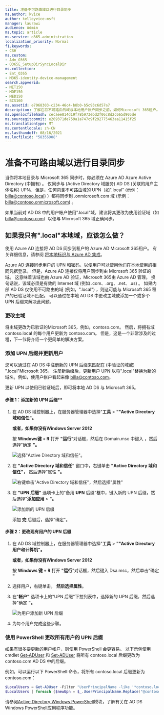 ```yaml
---
title: 准备不可路由域以进行目录同步
ms.author: kvice
author: kelleyvice-msft
manager: laurawi
audience: Admin
ms.topic: article
ms.service: o365-administration
localization_priority: Normal
f1.keywords:
- CSH
ms.custom:
- Adm_O365
- O365E_SetupDirSyncLocalDir
ms.collection:
- Ent_O365
- M365-identity-device-management
search.appverid:
- MET150
- MOE150
- MED150
- BCS160
ms.assetid: e7968303-c234-46c4-b8b0-b5c93c6d57a7
description: 了解在将不可路由的域与本地用户帐户同步之前，如何Microsoft 365租户。
ms.openlocfilehash: cecaee814d19f78b973ebd2f06c8d2c665d905de
ms.sourcegitcommit: e269371de759a1a747c9f292775463aa11415f25
ms.translationtype: MT
ms.contentlocale: zh-CN
ms.lasthandoff: 08/16/2021
ms.locfileid: "58356908"
---
```

# <a name="prepare-a-non-routable-domain-for-directory-synchronization"></a>准备不可路由域以进行目录同步

当你将本地目录与 Microsoft 365 同步时，你必须在 Azure AD Azure Active Directory (中拥有) 。 仅同步与 (Active Directory 域服务) AD DS (关联的用户主体名称) UPN。 但是，任何包含不可路由域的 UPN（如".local" (示例：billa@contoso.local) ）都将同步到 .onmicrosoft.com 域 (示例：billa@contoso.onmicrosoft.com) 。 

如果当前对 AD DS 中的用户帐户使用".local"域，建议将其更改为使用验证域（如 billa@contoso.com）以便与 Microsoft 365 域正确同步。
  
## <a name="what-if-i-only-have-a-local-on-premises-domain"></a>如果我只有".local"本地域，应该怎么做？

使用 Azure AD 连接将 AD DS 同步到租户的 Azure AD Microsoft 365租户。 有关详细信息，请参阅 [将本地标识与 Azure AD 集成](/azure/architecture/reference-architectures/identity/azure-ad)。
  
Azure AD 连接同步用户的 UPN 和密码，以便用户可以使用他们在本地使用的相同凭据登录。 但是，Azure AD 连接仅将用户同步到由 Microsoft 365 验证的域。 这意味着该域也由 Azure AD 验证，Microsoft 365由 Azure AD 管理。 换句话说，该域必须是有效的 Internet 域 (例如 .com、.org、.net、.us) 。 如果内部 AD DS 仅使用不可路由的域 (例如，".local") ，则这可能与 Microsoft 365 租户的已验证域不匹配。 可以通过在本地 AD DS 中更改主域或添加一个或多个 UPN 后缀来解决此问题。
  
### <a name="change-your-primary-domain"></a>更改主域

将主域更改为已验证的Microsoft 365，例如，contoso.com。 然后，将拥有域 contoso.local 的每个用户更新为 contoso.com。 但是，这是一个非常涉及的过程，下一节将介绍一个更简单的解决方案。
  
### <a name="add-upn-suffixes-and-update-your-users-to-them"></a>添加 UPN 后缀并更新用户

您可以通过在 AD DS 中注册新的 UPN 后缀来匹配在 (中验证的域或) ".local"Microsoft 365。 注册新后缀后，更新用户 UPN 以将".local"替换为新的域名，例如，使用户帐户看起来像 billa@contoso.com。
  
更新 UPN 以使用已验证域后，即可将本地 AD DS 与 Microsoft 365。
  
#### <a name="step-1-add-the-new-upn-suffix"></a>步骤 1：添加新的 UPN 后缀**
  
1. 在 AD DS 域控制器上，在服务器管理器中选择"**工具** \> **""Active Directory 域和信任"。**
    
    **或者，如果你没有Windows Server 2012**
    
    按 **Windows键 + R** 打开 **"运行**"对话框，然后在 Domain.msc 中键入 ，然后选择"确定 **"。**
    
    ![选择"Active Directory 域和信任"。](../media/46b6e007-9741-44af-8517-6f682e0ac974.png)
  
2. 在 **"Active Directory 域和信任"** 窗口中，右键单击 **"Active Directory 域和信任"，** 然后选择"属性 **"。**
    
    ![右键单击"Active Directory 域和信任"，然后选择"属性"](../media/39d20812-ffb5-4ba9-8d7b-477377ac360d.png)
  
3. 在 **"UPN 后缀"** 选项卡上的"备用 **UPN** 后缀"框中，键入新的 UPN 后缀，然后选择"**添加应用** \> **"。**
    
    ![添加新的 UPN 后缀](../media/a4aaf919-7adf-469a-b93f-83ef284c0915.PNG)
  
    添加 **完** 后缀后，选择"确定"。 
    
 #### <a name="step-2-change-the-upn-suffix-for-existing-users"></a>步骤 2：更改现有用户的 UPN 后缀
  
1. 在 AD DS 域控制器上，在服务器管理器中选择"**工具** \> **""Active Directory 用户和计算机"。**
    
    **或者，如果你没有Windows Server 2012**
    
    按 **Windows 键 + R** 打开 **"运行**"对话框，然后键入 Dsa.msc，然后单击"确定 **"**
    
2. 选择用户，右键单击， **然后选择属性**。
    
3. 在"**帐户"** 选项卡上的"UPN 后缀"下拉列表中，选择新的 UPN 后缀，然后选择"确定 **"。**
    
    ![为用户添加新 UPN 后缀](../media/54876751-49f0-48cc-b864-2623c4835563.png)
  
4. 为每个用户完成这些步骤。
    
   
### <a name="use-powershell-to-change-the-upn-suffix-for-all-of-your-users"></a>使用 PowerShell 更改所有用户的 UPN 后缀

如果有很多要更新的用户帐户，则使用 PowerShell 会更容易。 以下示例使用 cmdlet [Get-ADUser](/previous-versions/windows/it-pro/windows-server-2008-R2-and-2008/ee617241(v=technet.10)) 和 [Set-ADUser](/previous-versions/windows/it-pro/windows-server-2008-R2-and-2008/ee617215(v=technet.10)) 将所有 contoso.local 后缀更改为 contoso.com AD DS 中的后缀。 

例如，可以运行以下 PowerShell 命令，将所有 contoso.local 后缀更新为 contoso.com：
    
  ```powershell
  $LocalUsers = Get-ADUser -Filter "UserPrincipalName -like '*contoso.local'" -Properties userPrincipalName -ResultSetSize $null
  $LocalUsers | foreach {$newUpn = $_.UserPrincipalName.Replace("@contoso.local","@contoso.com"); $_ | Set-ADUser -UserPrincipalName $newUpn}
  ```

请参阅[Active Directory Windows PowerShell](/previous-versions/windows/it-pro/windows-server-2008-R2-and-2008/ee617195(v=technet.10))模块，了解有关在 AD DS Windows PowerShell应用程序功能。